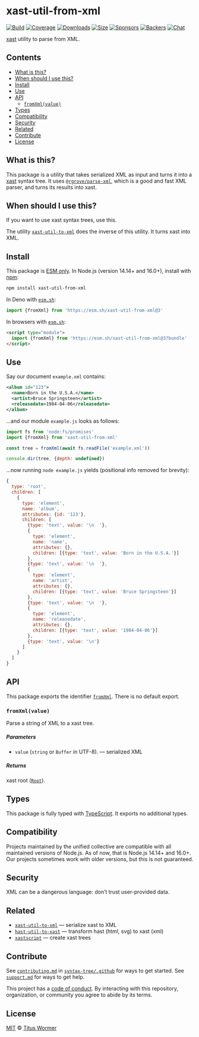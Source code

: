 # xast-util-from-xml

[![Build][build-badge]][build]
[![Coverage][coverage-badge]][coverage]
[![Downloads][downloads-badge]][downloads]
[![Size][size-badge]][size]
[![Sponsors][sponsors-badge]][collective]
[![Backers][backers-badge]][collective]
[![Chat][chat-badge]][chat]

[xast][] utility to parse from XML.

## Contents

*   [What is this?](#what-is-this)
*   [When should I use this?](#when-should-i-use-this)
*   [Install](#install)
*   [Use](#use)
*   [API](#api)
    *   [`fromXml(value)`](#fromxmlvalue)
*   [Types](#types)
*   [Compatibility](#compatibility)
*   [Security](#security)
*   [Related](#related)
*   [Contribute](#contribute)
*   [License](#license)

## What is this?

This package is a utility that takes serialized XML as input and turns it into
a [xast][] syntax tree.
It uses [`@rgrove/parse-xml`][parse-xml], which is a good and fast XML parser,
and turns its results into xast.

## When should I use this?

If you want to use xast syntax trees, use this.

The utility [`xast-util-to-xml`][xast-util-to-xml] does the inverse of this
utility.
It turns xast into XML.

## Install

This package is [ESM only][esm].
In Node.js (version 14.14+ and 16.0+), install with [npm][]:

```sh
npm install xast-util-from-xml
```

In Deno with [`esm.sh`][esmsh]:

```js
import {fromXml} from 'https://esm.sh/xast-util-from-xml@3'
```

In browsers with [`esm.sh`][esmsh]:

```html
<script type="module">
  import {fromXml} from 'https://esm.sh/xast-util-from-xml@3?bundle'
</script>
```

## Use

Say our document `example.xml` contains:

```xml
<album id="123">
  <name>Born in the U.S.A.</name>
  <artist>Bruce Springsteen</artist>
  <releasedate>1984-04-06</releasedate>
</album>
```

…and our module `example.js` looks as follows:

```js
import fs from 'node:fs/promises'
import {fromXml} from 'xast-util-from-xml'

const tree = fromXml(await fs.readFile('example.xml'))

console.dir(tree, {depth: undefined})
```

…now running `node example.js` yields (positional info removed for brevity):

```js
{
  type: 'root',
  children: [
    {
      type: 'element',
      name: 'album',
      attributes: {id: '123'},
      children: [
        {type: 'text', value: '\n  '},
        {
          type: 'element',
          name: 'name',
          attributes: {},
          children: [{type: 'text', value: 'Born in the U.S.A.'}]
        },
        {type: 'text', value: '\n  '},
        {
          type: 'element',
          name: 'artist',
          attributes: {},
          children: [{type: 'text', value: 'Bruce Springsteen'}]
        },
        {type: 'text', value: '\n  '},
        {
          type: 'element',
          name: 'releasedate',
          attributes: {},
          children: [{type: 'text', value: '1984-04-06'}]
        },
        {type: 'text', value: '\n'}
      ]
    }
  ]
}
```

## API

This package exports the identifier [`fromXml`][api-from-xml].
There is no default export.

### `fromXml(value)`

Parse a string of XML to a xast tree.

##### Parameters

*   `value` (`string` or `Buffer` in UTF-8).
    — serialized XML

##### Returns

xast root ([`Root`][root]).

## Types

This package is fully typed with [TypeScript][].
It exports no additional types.

## Compatibility

Projects maintained by the unified collective are compatible with all maintained
versions of Node.js.
As of now, that is Node.js 14.14+ and 16.0+.
Our projects sometimes work with older versions, but this is not guaranteed.

## Security

XML can be a dangerous language: don’t trust user-provided data.

## Related

*   [`xast-util-to-xml`](https://github.com/syntax-tree/xast-util-to-xml)
    — serialize xast to XML
*   [`hast-util-to-xast`](https://github.com/syntax-tree/hast-util-to-xast)
    — transform hast (html, svg) to xast (xml)
*   [`xastscript`](https://github.com/syntax-tree/xastscript)
    — create xast trees

## Contribute

See [`contributing.md`][contributing] in [`syntax-tree/.github`][health] for
ways to get started.
See [`support.md`][support] for ways to get help.

This project has a [code of conduct][coc].
By interacting with this repository, organization, or community you agree to
abide by its terms.

## License

[MIT][license] © [Titus Wormer][author]

<!-- Definitions -->

[build-badge]: https://github.com/syntax-tree/xast-util-from-xml/workflows/main/badge.svg

[build]: https://github.com/syntax-tree/xast-util-from-xml/actions

[coverage-badge]: https://img.shields.io/codecov/c/github/syntax-tree/xast-util-from-xml.svg

[coverage]: https://codecov.io/github/syntax-tree/xast-util-from-xml

[downloads-badge]: https://img.shields.io/npm/dm/xast-util-from-xml.svg

[downloads]: https://www.npmjs.com/package/xast-util-from-xml

[size-badge]: https://img.shields.io/bundlephobia/minzip/xast-util-from-xml.svg

[size]: https://bundlephobia.com/result?p=xast-util-from-xml

[sponsors-badge]: https://opencollective.com/unified/sponsors/badge.svg

[backers-badge]: https://opencollective.com/unified/backers/badge.svg

[collective]: https://opencollective.com/unified

[chat-badge]: https://img.shields.io/badge/chat-discussions-success.svg

[chat]: https://github.com/syntax-tree/unist/discussions

[npm]: https://docs.npmjs.com/cli/install

[esm]: https://gist.github.com/sindresorhus/a39789f98801d908bbc7ff3ecc99d99c

[esmsh]: https://esm.sh

[typescript]: https://www.typescriptlang.org

[license]: license

[author]: https://wooorm.com

[health]: https://github.com/syntax-tree/.github

[contributing]: https://github.com/syntax-tree/.github/blob/main/contributing.md

[support]: https://github.com/syntax-tree/.github/blob/main/support.md

[coc]: https://github.com/syntax-tree/.github/blob/main/code-of-conduct.md

[xast]: https://github.com/syntax-tree/xast

[root]: https://github.com/syntax-tree/xast#root

[parse-xml]: https://github.com/rgrove/parse-xml

[xast-util-to-xml]: https://github.com/syntax-tree/xast-util-to-xml

[api-from-xml]: #fromxmlvalue
